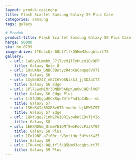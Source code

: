 ```yaml
---
layout: produk-casinghp
title: Flash Scarlet Samsung Galaxy S9 Plus Case
categories: samsung
tags: galaxy

# Produk
product-title: Flash Scarlet Samsung Galaxy S9 Plus Case
harga: 90000
sku: hn-0799
image-drive: 1TKu4xQz-0QLtYlfkQ5HmMJcdqbturt75
gallery:
  - url: 1a0oyCLmmbV_J7jTvz9jlFyMuzm1DV9PP
    title: Galaxy Note 8
  - url: 1OvUANa_GNBC3BetyzR4bXnCampq0VX7I
    title: Galaxy S6
  - url: 1XyBe024Z_mB7C6YQ6NisAJ_jjSDAaCTZ
    title: Galaxy S6 Edge
  - url: 1Pl7LwoM1Mr3DNBW3AKpKun0wJUEnlV6P
    title: Galaxy S6 Edge Plus
  - url: 1i5fdUUggdGCxRquZ4fePhd1pCdNu--uL
    title: Galaxy S7
  - url: 1SHkR4IzB5XR8v6TB-vwdhr-bjkEWSZ9T
    title: Galaxy S7 Edge
  - url: 1QktSge27inMZPWiQRIyowbWJEDvTjVIo
    title: Galaxy S8
  - url: 1EHXNDGm_UrmeYE1QMf9wmPoCcPzJRY04
    title: Galaxy S8 Plus
  - url: 1Fo19NP-a7i00r_rV3yttdn_5HYvtKwZ5
    title: Galaxy S9
  - url: 1TKu4xQz-0QLtYlfkQ5HmMJcdqbturt75
    title: Galaxy S9 Plus
---
```

